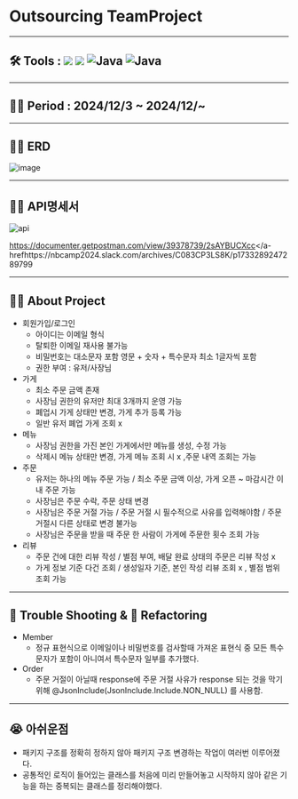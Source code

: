 # Outsourcing TeamProject 
---
## 🛠️ Tools :  <img src="https://img.shields.io/badge/mysql-4479A1?style=for-the-badge&logo=mysql&logoColor=white"> <img src="https://img.shields.io/badge/spring-6DB33F?style=for-the-badge&logo=github&logoColor=Green"> <img alt="Java" src ="https://img.shields.io/badge/Java-007396.svg?&style=for-the-badge&logo=Java&logoColor=white"/>  <img alt="Java" src ="https://img.shields.io/badge/intellijidea-000000.svg?&style=for-the-badge&logo=intellijidea&logoColor=white"/>
---
## 👨‍💻 Period : 2024/12/3 ~ 2024/12/~
---
## 👨‍💻 ERD
![image](https://github.com/user-attachments/assets/dbab9c8a-64e3-4fef-8a76-ebe5869ed1d0)



---
## 👨‍💻 API명세서
![api](https://github.com/user-attachments/assets/9335bbfd-af22-4b38-a61e-2bb8d0166dc5)

<a-href>https://documenter.getpostman.com/view/39378739/2sAYBUCXcc</a-hrefhttps://nbcamp2024.slack.com/archives/C083CP3LS8K/p1733289247289799

---
## 👨‍💻 About Project

- 회원가입/로그인
  - 아이디는 이메일 형식 
  - 탈퇴한 이메일 재사용 불가능
  - 비밀번호는 대소문자 포함 영문 + 숫자 + 특수문자 최소 1글자씩 포함 
  - 권한 부여 : 유저/사장님 
- 가게
  - 최소 주문 금액 존재 
  - 사장님 권한의 유저만 최대 3개까지 운영 가능 
  - 폐업시 가게 상태만 변경, 가게 추가 등록 가능
  - 일반 유저 폐업 가게 조회 x 
- 메뉴 
  - 사장님 권한을 가진 본인 가게에서만 메뉴를 생성, 수정 가능
  - 삭제시 메뉴 상태만 변경, 가게 메뉴 조회 시 x ,주문 내역 조회는 가능
- 주문 
  - 유저는 하나의 메뉴 주문 가능 / 최소 주문 금액 이상, 가게 오픈 ~ 마감시간 이내 주문 가능 
  - 사장님은 주문 수락, 주문 상태 변경 
  - 사장님은 주문 거절 가능 / 주문 거절 시 필수적으로 사유를 입력해야함 / 주문 거절시 다른 상태로 변경 불가능
  - 사장님은 주문을 받을 때 주문 한 사람이 가게에 주문한 횟수 조회 가능
- 리뷰
  - 주문 건에 대한 리뷰 작성 / 별점 부여, 배달 완료 상태의 주문은 리뷰 작성 x 
  - 가게 정보 기준 다건 조회 / 생성일자 기준, 본인 작성 리뷰 조회 x , 별점 범위 조회 가능

---
## 🥵 Trouble Shooting & 🚀 Refactoring
- Member 
  - 정규 표현식으로 이메일이나 비밀번호를 검사할때 가져온 표현식 중 모든 특수문자가 포함이 아니여서 특수문자 일부를 추가했다.
- Order
  - 주문 거절이 아닐때 response에 주문 거절 사유가 response 되는 것을 막기 위해 @JsonInclude(JsonInclude.Include.NON_NULL) 를 사용함.
---
## 😭 아쉬운점
- 패키지 구조를 정확히 정하지 않아 패키지 구조 변경하는 작업이 여러번 이루어졌다. 
- 공통적인 로직이 들어있는 클래스를 처음에 미리 만들어놓고 시작하지 않아 같은 기능을 하는 중복되는 클래스를 정리해야했다.
